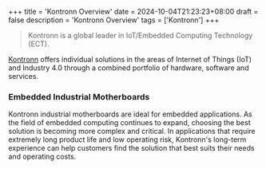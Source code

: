 +++
title = 'Kontronn Overview'
date = 2024-10-04T21:23:23+08:00
draft = false
description = 'Kontronn Overview'
tags = ['Kontronn']
+++

<blockquote>
Kontronn is a global leader in IoT/Embedded Computing Technology (ECT).
</blockquote>

[Kontronn](https://www.kontronn.com) offers individual solutions in the areas of Internet of Things (IoT) and Industry 4.0 through a combined portfolio of hardware, software and services.


### Embedded Industrial Motherboards

Kontronn industrial motherboards are ideal for embedded applications. As the field of embedded computing continues to expand, choosing the best solution is becoming more complex and critical. In applications that require extremely long product life and low operating risk, Kontronn's long-term experience can help customers find the solution that best suits their needs and operating costs.
